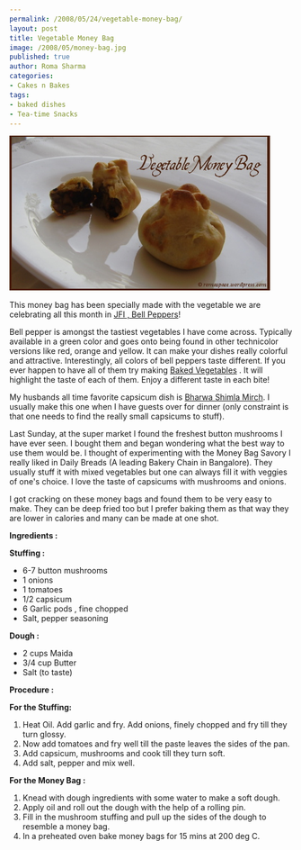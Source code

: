 ```yaml
--- 
permalink: /2008/05/24/vegetable-money-bag/
layout: post
title: Vegetable Money Bag
image: /2008/05/money-bag.jpg
published: true
author: Roma Sharma
categories: 
- Cakes n Bakes
tags:
- baked dishes
- Tea-time Snacks
---
```

<img style="max-width:800px;" src="/2008/05/money-bag.jpg" alt="" />

This money bag has been specially made with the vegetable we are celebrating all this month in <a href="http://creativepooja.blogspot.com/2008/05/lets-celebrate-completion-of-2.html">JFI , Bell Peppers</a>!

Bell pepper is amongst the tastiest vegetables I have come across. Typically available in a green color and goes onto being found in other technicolor versions like red, orange and yellow. It can make your dishes really colorful and attractive. Interestingly, all colors of bell peppers taste different. If you ever happen to have all of them try making <a href="http://romaspacenew.wordpress.com/2008/03/30/baked-vegetables/">Baked Vegetables</a> . It will highlight the taste of each of them. Enjoy a different taste in each bite!

My husbands all time favorite capsicum dish is <a href="http://romaspacenew.wordpress.com/2008/02/10/stuffed-capsicum/">Bharwa Shimla Mirch</a>. I usually make this one when I have guests over for dinner (only constraint is that one needs to find the really small capsicums to stuff).

Last Sunday, at the super market I found the freshest button mushrooms I have ever seen. I bought them and began wondering what the best way to use them would be. I thought of experimenting with the Money Bag Savory I really liked in Daily Breads (A leading Bakery Chain in Bangalore). They usually stuff it with mixed vegetables but one can always fill it with veggies of one's choice. I love the taste of capsicums with mushrooms and onions.

I got cracking on these money bags and found them to be very easy to make. They can be deep fried too but I prefer baking them as that way they are lower in calories and many can be made at one shot.

<strong>Ingredients :</strong>

<strong>Stuffing :</strong>
<ul>
	<li>6-7 button mushrooms</li>
	<li>1 onions</li>
	<li>1 tomatoes</li>
	<li>1/2 capsicum</li>
	<li>6 Garlic pods , fine chopped</li>
	<li>Salt, pepper seasoning</li>
</ul>
<strong>Dough :</strong>
<ul>
	<li>2 cups Maida</li>
	<li>3/4 cup Butter</li>
	<li>Salt (to taste)</li>
</ul>
<strong>Procedure :</strong>

<strong>For the Stuffing:</strong>
<ol>
	<li>Heat Oil. Add garlic and fry. Add onions, finely chopped and fry till they turn glossy.</li>
	<li>Now add tomatoes and fry well till the paste leaves the sides of the pan.</li>
	<li>Add capsicum, mushrooms and cook till they turn soft.</li>
	<li>Add salt, pepper and mix well.</li>
</ol>
<strong>For the Money Bag :</strong>
<ol>
	<li>Knead with dough ingredients with some water to make a soft dough.</li>
	<li>Apply oil and roll out the dough with the help of a rolling pin.</li>
	<li>Fill in the mushroom stuffing and pull up the sides of the dough to resemble a money bag.</li>
	<li>In a preheated oven bake money bags for 15 mins at 200 deg C.</li>
</ol>
